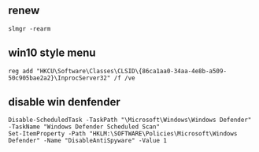 ## renew

```
slmgr -rearm 
```

## win10 style menu
```
reg add "HKCU\Software\Classes\CLSID\{86ca1aa0-34aa-4e8b-a509-50c905bae2a2}\InprocServer32" /f /ve
```
## disable win denfender
```
Disable-ScheduledTask -TaskPath "\Microsoft\Windows\Windows Defender" -TaskName "Windows Defender Scheduled Scan"
Set-ItemProperty -Path "HKLM:\SOFTWARE\Policies\Microsoft\Windows Defender" -Name "DisableAntiSpyware" -Value 1
```
